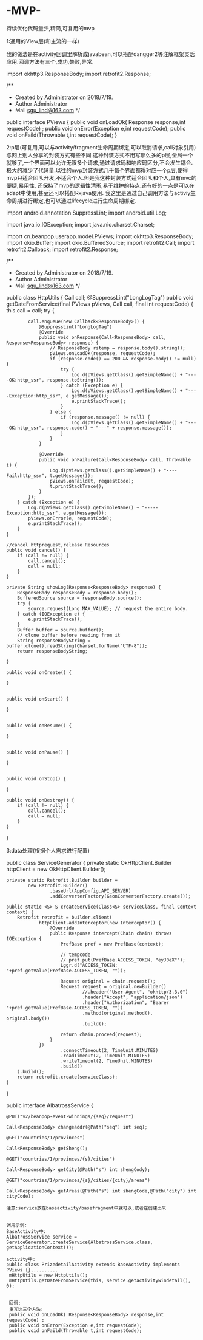 # -MVP-
持续优化代码量少,精简,可复用的mvp


1:通用的View层(和主流的一样)

我的做法是在activity回调里解析成javabean,可以搭配dangger2等注解框架灵活应用.回调方法有三个,成功,失败,异常.

import okhttp3.ResponseBody;
import retrofit2.Response;

/**
 * Created by Administrator on 2018/7/19.
 * Author Administrator
 * Mail sgu_lind@163.com
 */

public interface PViews {
    public void onLoadOk( Response<ResponseBody> response,int requestCode) ;
    public void onError(Exception e,int requestCode);
    public void onFaild(Throwable t,int requestCode);
}

2:p层(可复用,可以与activity/fragment生命周期绑定,可以取消请求,call对象引用)
   与网上别人分享的封装方式有些不同,这种封装方式不用写那么多的p层,全局一个就够了,一个界面可以允许无限多个请求,通过请求码和响应码区分,不会发生耦合.
极大的减少了代码量.以往的mvp封装方式几乎每个界面都得对应一个p层,使得mvp只适合团队开发,不适合个人.但是我这种封装方式适合团队和个人,具有mvc的便捷,易用性,
还保持了mvp的逻辑性清晰,易于维护的特点.还有好的一点是可以在adapt中使用,甚至还可以搭配Rxjava使用.
    我这里是通过自己调用方法与activiy生命周期进行绑定,也可以通过lifecycle进行生命周期绑定.

import android.annotation.SuppressLint;
import android.util.Log;

import java.io.IOException;
import java.nio.charset.Charset;

import cn.beanpop.userapp.model.PViews;
import okhttp3.ResponseBody;
import okio.Buffer;
import okio.BufferedSource;
import retrofit2.Call;
import retrofit2.Callback;
import retrofit2.Response;

/**
 * Created by Administrator on 2018/7/19.
 * Author Administrator
 * Mail sgu_lind@163.com
 */
 
public class HttpUtils
{
    Call<ResponseBody> call;
    @SuppressLint("LongLogTag")
    public void getDateFromService(final PViews pViews, Call<ResponseBody> call, final int requestCode) {
        this.call = call;
        try {

            call.enqueue(new Callback<ResponseBody>() {
                @SuppressLint("LongLogTag")
                @Override
                public void onResponse(Call<ResponseBody> call, Response<ResponseBody> response) {
                    // ResponseBody rstemp = response.body().string();
                    pViews.onLoadOk(response, requestCode);
                    if (response.code() == 200 && response.body() != null) {
                        try {
                            Log.d(pViews.getClass().getSimpleName() + "----OK:http_ssr", response.toString());
                        } catch (Exception e) {
                            Log.d(pViews.getClass().getSimpleName() + "----Exception:http_ssr", e.getMessage());
                            e.printStackTrace();
                        }
                    } else {
                        if (response.message() != null) {
                            Log.d(pViews.getClass().getSimpleName() + "----OK:http_ssr", response.code() + "---" + response.message());
                        }
                    }
                }

                @Override
                public void onFailure(Call<ResponseBody> call, Throwable t) {
                    Log.d(pViews.getClass().getSimpleName() + "----Fail:http_ssr", t.getMessage());
                    pViews.onFaild(t, requestCode);
                    t.printStackTrace();
                }
            });
        } catch (Exception e) {
            Log.d(pViews.getClass().getSimpleName() + "-----Exception:http_ssr", e.getMessage());
            pViews.onError(e, requestCode);
            e.printStackTrace();
        }
    }

    //cancel httprequest,release Resources
    public void cancel() {
        if (call != null) {
            call.cancel();
            call = null;
        }
    }

    private String showLog(Response<ResponseBody> response) {
        ResponseBody responseBody = response.body();
        BufferedSource source = responseBody.source();
        try {
            source.request(Long.MAX_VALUE); // request the entire body.
        } catch (IOException e) {
            e.printStackTrace();
        }
        Buffer buffer = source.buffer();
        // clone buffer before reading from it
        String responseBodyString = buffer.clone().readString(Charset.forName("UTF-8"));
        return responseBodyString;

    }

    public void onCreate() {

    }


    public void onStart() {

    }


    public void onResume() {

    }


    public void onPause() {

    }


    public void onStop() {

    }

    public void onDestroy() {
        if (call != null) {
            call.cancel();
            call = null;
        }
    }
}

3:data处理(根据个人需求进行配置)

public class ServiceGenerator 
{
    private static OkHttpClient.Builder httpClient = new OkHttpClient.Builder();

    private static Retrofit.Builder builder =
            new Retrofit.Builder()
                    .baseUrl(AppConfig.API_SERVER)
                    .addConverterFactory(GsonConverterFactory.create());

    public static <S> S createService(Class<S> serviceClass, final Context context) {
        Retrofit retrofit = builder.client(
                httpClient.addInterceptor(new Interceptor() {
                    @Override
                    public Response intercept(Chain chain) throws IOException {
                        PrefBase pref = new PrefBase(context);

                        // tempcode 
                        // pref.put(PrefBase.ACCESS_TOKEN, "eyJ0eX"");
                        Lggr.d("ACCESS_TOKEN: "+pref.getValue(PrefBase.ACCESS_TOKEN, ""));

                        Request original = chain.request();
                        Request request = original.newBuilder()
                                //.header("User-Agent", "okhttp/3.3.0")
                                .header("Accept", "application/json")
                                .header("Authorization", "Bearer "+pref.getValue(PrefBase.ACCESS_TOKEN, ""))
                                .method(original.method(), original.body())
                                .build();

                        return chain.proceed(request);
                    }
                })
                        .connectTimeout(2, TimeUnit.MINUTES)
                        .readTimeout(2, TimeUnit.MINUTES)
                        .writeTimeout(2, TimeUnit.MINUTES)
                        .build()
        ).build();
        return retrofit.create(serviceClass);
    }
}

public interface AlbatrossService {
   
    @PUT("v2/beanpop-event-winnings/{seq}/request")
    
    Call<ResponseBody> changeaddr(@Path("seq") int seq);
   
    @GET("countries/1/provinces")
    
    Call<ResponseBody> getSheng();
    
    @GET("countries/1/provinces/{s}/cities")
    
    Call<ResponseBody> getCity(@Path("s") int shengCody);
    
    @GET("countries/1/provinces/{s}/cities/{city}/areas")
    
    Call<ResponseBody> getAreas(@Path("s") int shengCode,@Path("city") int cityCode);
    
    注意:service放在baseactivity/basefragment中就可以,或者在创建出来
    
    
    调用示例:
    BaseActivity中:
    AlbatrossService service = ServiceGenerator.createService(AlbatrossService.class, getApplicationContext());
    
    activity中:
    public class PrizedetailActivity extends BaseActivity implements PViews {}..........
     mHttpUtils = new HttpUtils();
     mHttpUtils.getDateFromService(this, service.getactivitywindetail(), 0);
     
     
     回调:
     重写这三个方法:
     public void onLoadOk( Response<ResponseBody> response,int requestCode) ;
     public void onError(Exception e,int requestCode);
     public void onFaild(Throwable t,int requestCode);
    
    




